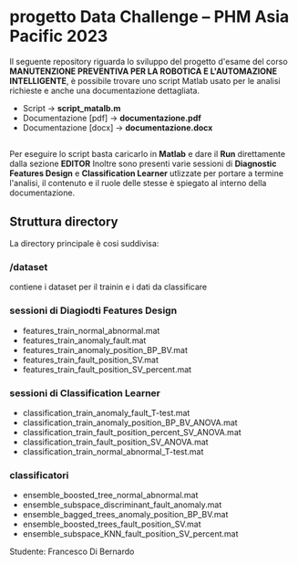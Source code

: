 # progetto Data Challenge – PHM Asia Pacific 2023
Il seguente repository riguarda lo sviluppo del progetto d'esame del corso **MANUTENZIONE PREVENTIVA PER LA ROBOTICA E L'AUTOMAZIONE INTELLIGENTE**, è possibile trovare uno script Matlab usato per le analisi richieste e anche una documentazione dettagliata.

- Script -> **script_matalb.m**
- Documentazione [pdf] -> **documentazione.pdf**
- Documentazione [docx] -> **documentazione.docx**
## 
Per eseguire lo script basta caricarlo in **Matlab** e dare il **Run** direttamente dalla sezione **EDITOR**
Inoltre sono presenti varie sessioni di **Diagnostic Features Design** e **Classification Learner** utlizzate per portare a termine l'analisi, il contenuto e il ruole delle stesse è spiegato al interno della documentazione.

## Struttura directory 

La directory principale è cosi suddivisa:
### /dataset
contiene i dataset per il trainin e i dati da classificare

### sessioni di Diagiodti Features Design
- features_train_normal_abnormal.mat
- features_train_anomaly_fault.mat
- features_train_anomaly_position_BP_BV.mat
- features_train_fault_position_SV.mat
- features_train_fault_position_SV_percent.mat

### sessioni di Classification Learner
- classification_train_anomaly_fault_T-test.mat
- classification_train_anomaly_position_BP_BV_ANOVA.mat
- classification_train_fault_position_percent_SV_ANOVA.mat
- classification_train_fault_position_SV_ANOVA.mat
- classification_train_normal_abnormal_T-test.mat

### classificatori
- ensemble_boosted_tree_normal_abnormal.mat
- ensemble_subspace_discriminant_fault_anomaly.mat
- ensemble_bagged_trees_anomaly_position_BP_BV.mat
- ensemble_boosted_trees_fault_position_SV.mat
- ensemble_subspace_KNN_fault_position_SV_percent.mat

Studente: Francesco Di Bernardo
